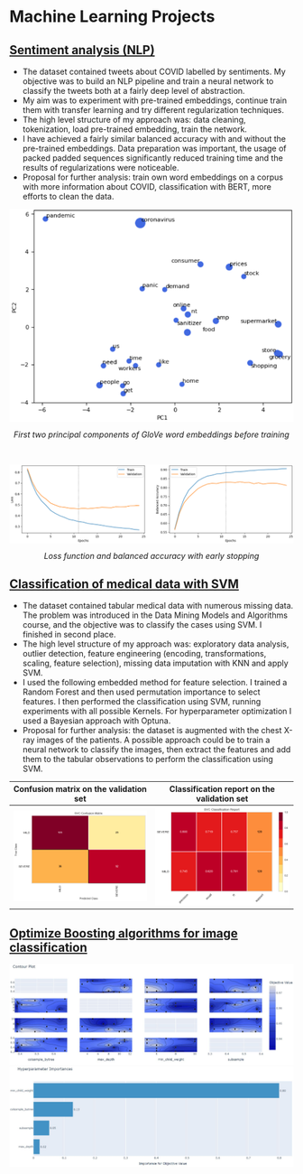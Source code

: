 # **Machine Learning Projects**
## [Sentiment analysis (NLP)](https://github.com/berndtmihaly/data-science-projects/blob/main/Covid%20sentiment%20analysis.ipynb)
- The dataset contained tweets about COVID labelled by sentiments. My objective was to build an NLP pipeline and train a neural network to classify the tweets both at a fairly deep level of abstraction.
- My aim was to experiment with pre-trained embeddings, continue train them with transfer learning and try different regularization techniques.
- The high level structure of my approach was: data cleaning, tokenization, load pre-trained embedding, train the network.
- I have achieved a fairly similar balanced accuracy with and without the pre-trained embeddings. Data preparation was important, the usage of packed padded sequences significantly reduced training time and the results of regularizations were noticeable.
- Proposal for further analysis: train own word embeddings on a corpus with more information about COVID, classification with BERT, more efforts to clean the data.

<p align="center">
  <img src="/images/pca.png" alt="PCA" align="center" style="width: 550px;">
</p>
<p align = "center">
  <i>First two principal components of GloVe word embeddings before training</i>
</p>
<br>

<p align="center">
  <img src="/images/early%20stopping.png" alt="Learning curves" align="center">
</p>
<p align = "center">
<i>Loss function and balanced accuracy with early stopping</i>
</p>

## [Classification of medical data with SVM](https://github.com/berndtmihaly/data-science-projects/blob/main/Berndt_Mih%C3%A1ly_SVM_Classification.ipynb)
- The dataset contained tabular medical data with numerous missing data. The problem was introduced in the Data Mining Models and Algorithms course, and the objective was to classify the cases using SVM. I finished in second place.
- The high level structure of my approach was: exploratory data analysis, outlier detection, feature engineering (encoding, transformations, scaling, feature selection), missing data imputation with KNN and apply SVM.
- I used the following embedded method for feature selection. I trained a Random Forest and then used permutation importance to select features. I then performed the classification using SVM, running experiments with all possible Kernels. For hyperparameter optimization I used a Bayesian approach with Optuna.
- Proposal for further analysis: the dataset is augmented with the chest X-ray images of the patients. A possible approach could be to train a neural network to classify the images, then extract the features and add them to the tabular observations to perform the classification using SVM.

Confusion matrix on the validation set             |  Classification report on the validation set
:-------------------------:|:-------------------------:
![](/images/svm%20cm.png)  |  ![](/images/svm%20class%20report.png)

## [Optimize Boosting algorithms for image classification](https://colab.research.google.com/drive/1b0i2a5Hxji9hWAwDTzxXV2VhNamEiRYs?usp=sharing)
![](https://github.com/berndtmihaly/data-science-projects/blob/main/images/xgboost.JPG)
![](/images/xgboost2.JPG)
